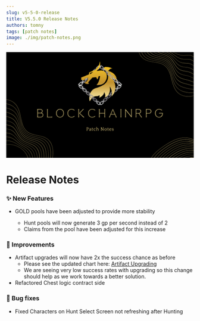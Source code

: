 ```yaml
---
slug: v5-5-0-release
title: V5.5.0 Release Notes
authors: tomny
tags: [patch notes]
image: ./img/patch-notes.png
---
```


![Banner](./img/patch-notes.png)

# Release Notes

### ✨ New Features

- GOLD pools have been adjusted to provide more stability

  - Hunt pools will now generate 3 gp per second instead of 2
  - Claims from the pool have been adjusted for this increase

### 🎨 Improvements

- Artifact upgrades will now have 2x the success chance as before
  - Please see the updated chart here: [Artifact Upgrading](/docs/game-mechanics/artifacts#upgrading)
  - We are seeing very low success rates with upgrading so this change should help as we work towards a better solution.
- Refactored Chest logic contract side

### 🐛 Bug fixes

- Fixed Characters on Hunt Select Screen not refreshing after Hunting
